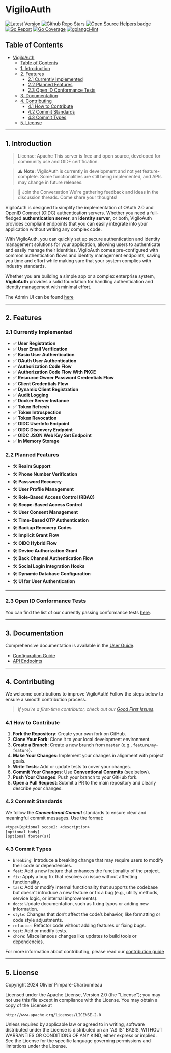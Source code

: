 # VigiloAuth

![Latest Version](https://img.shields.io/github/tag/vigiloauth/vigilo?label=latest%20version)
![Github Repo Stars](https://img.shields.io/github/stars/vigiloauth/vigilo?style=flat)
[![Open Source Helpers badge](https://codetriage.com/vigiloauth/vigilo/badges/users.svg)](https://codetriage.com/vigiloauth/vigilo)
[![Go Report](https://goreportcard.com/badge/github.com/vigiloauth/vigilo)](https://goreportcard.com/report/github.com/vigiloauth/vigilo)
[![Go Coverage](https://github.com/vigiloauth/vigilo/wiki/coverage.svg)](https://raw.githack.com/wiki/vigiloauth/vigilo/coverage.html)
[![golangci-lint](https://github.com/vigiloauth/vigilo/actions/workflows/golangci-lint.yml/badge.svg)](https://github.com/vigiloauth/vigilo/actions/workflows/golangci-lint.yml)

## Table of Contents
- [VigiloAuth](#vigiloauth)
	- [Table of Contents](#table-of-contents)
	- [1. Introduction](#1-introduction)
	- [2. Features](#2-features)
		- [2.1 Currently Implemented](#21-currently-implemented)
		- [2.2 Planned Features](#22-planned-features)
		- [2.3 Open ID Conformance Tests](#23-open-id-conformance-tests)
	- [3. Documentation](#3-documentation)
	- [4. Contributing](#4-contributing)
		- [4.1 How to Contribute](#41-how-to-contribute)
		- [4.2 Commit Standards](#42-commit-standards)
		- [4.3 Commit Types](#43-commit-types)
	- [5. License](#5-license)

---

## 1. Introduction

>License: Apache 
This server is free and open source, developed for community use and OIDF certification.

>⚠️ **Note:** VigiloAuth is currently in development and not yet feature-complete. Some functionalities are still being implemented, and APIs may change in future releases.

>💬 Join the Conversation
We're gathering feedback and ideas in the discussion threads. Come share your thoughts!

VigiloAuth is designed to simplify the implementation of OAuth 2.0 and OpenID Connect (OIDC) authentication servers. Whether you need a full-fledged **authentication server**, an **identity server**, or both, VigiloAuth provides compliant endpoints that you can easily integrate into your application without writing any complex code.

With VigiloAuth, you can quickly set up secure authentication and identity management solutions for your application, allowing users to authenticate and easily manage their identities. VigiloAuth comes pre-configured with common authentication flows and identity management endpoints, saving you time and effort while making sure that your system complies with industry standards.

Whether you are building a simple app or a complex enterprise system, **VigiloAuth** provides a solid foundation for handling authentication and identity management with minimal effort.

The Admin UI can be found [here](https://github.com/vigiloauth/vigilo-ui)

---

## 2. Features

### 2.1 Currently Implemented
- ✅ **User Registration**
- ✅ **User Email Verification**
- ✅ **Basic User Authentication**
- ✅ **OAuth User Authentication**
- ✅ **Authorization Code Flow**
- ✅ **Authorization Code Flow With PKCE**
- ✅ **Resource Owner Password Credentials Flow**
- ✅ **Client Credentials Flow**
- ✅ **Dynamic Client Registration**
- ✅ **Audit Logging**
- ✅ **Docker Server Instance**
- ✅ **Token Refresh**
- ✅ **Token Introspection**
- ✅ **Token Revocation**
- ✅ **OIDC UserInfo Endpoint**
- ✅ **OIDC Discovery Endpoint**
- ✅ **OIDC JSON Web Key Set Endpoint**
- ✅ **In Memory Storage**

### 2.2 Planned Features

- 🛠️ **Realm Support**
- 🛠️ **Phone Number Verification**
- 🛠️ **Password Recovery**
- 🛠️ **User Profile Management**
- 🛠️ **Role-Based Access Control (RBAC)**
- 🛠️ **Scope-Based Access Control**
- 🛠️ **User Consent Management**
- 🛠️ **Time-Based OTP Authentication**
- 🛠️ **Backup Recovery Codes**
- 🛠️ **Implicit Grant Flow**
- 🛠️ **OIDC Hybrid Flow**
- 🛠️ **Device Authorization Grant**
- 🛠️ **Back Channel Authentication Flow**
- 🛠️ **Social Login Integration Hooks**
- 🛠️ **Dynamic Database Configuration**
- 🛠️ **UI for User Authentication**

---

### 2.3 Open ID Conformance Tests

You can find the list of our currently passing conformance tests [here](https://www.certification.openid.net/plan-detail.html?public=true&plan=ZbxeUWhH8Vldh).

---

## 3. Documentation

Comprehensive documentation is available in the [User Guide](./docs/user_guide/README.md).
- [Configuration Guide](./docs/user_guide/configuration/configuration_guide.md)
- [API Endpoints](./docs/user_guide/identity/README.md)

---

## 4. Contributing

We welcome contributions to improve VigiloAuth! Follow the steps below to ensure a smooth contribution process.

>_If you're a first-time contributor, check out our [Good First Issues](https://github.com/vigiloauth/vigilo/issues?q=is%3Aissue%20state%3Aopen%20label%3A%22good%20first%20issue%22)._

### 4.1 How to Contribute

1. **Fork the Repository**: Create your own fork on GitHub.
2. **Clone Your Fork**: Clone it to your local development environment.
3. **Create a Branch**: Create a new branch from `master` (e.g., `feature/my-feature`).
4. **Make Your Changes**: Implement your changes in alignment with project goals.
5. **Write Tests**: Add or update tests to cover your changes.
6. **Commit Your Changes**: Use **Conventional Commits** (see below).
7. **Push Your Changes**: Push your branch to your GitHub fork.
8. **Open a Pull Request**: Submit a PR to the main repository and clearly describe your changes.

### 4.2 Commit Standards

We follow the **_Conventional Commit_** standards to ensure clear and meaningful commit messages. Use the format:
```azure
<type>[optional scope]: <description>
[optional body]
[optional footer(s)]
```

### 4.3 Commit Types

- `breaking`: Introduce a breaking change that may require users to modify their code or dependencies.
- `feat`: Add a new feature that enhances the functionality of the project.
- `fix`: Apply a bug fix that resolves an issue without affecting functionality.
- `task`: Add or modify internal functionality that supports the codebase but doesn't introduce a new feature or fix a bug (e.g., utility methods, service logic, or internal improvements).
- `docs`: Update documentation, such as fixing typos or adding new information.
- `style`: Changes that don’t affect the code’s behavior, like formatting or code style adjustments.
- `refactor`: Refactor code without adding features or fixing bugs.
- `test`: Add or modify tests.
- `chore`: Miscellaneous changes like updates to build tools or dependencies.

For more information about contributing, please read our [contribution guide](./docs/contributing/README.md)

---

## 5. License

Copyright 2024 Olivier Pimparé-Charbonneau

Licensed under the Apache License, Version 2.0 (the "License");
you may not use this file except in compliance with the License.
You may obtain a copy of the License at

    http://www.apache.org/licenses/LICENSE-2.0

Unless required by applicable law or agreed to in writing, software distributed under the License is distributed on an "AS IS" BASIS,
WITHOUT WARRANTIES OR CONDITIONS OF ANY KIND, either express or implied.
See the License for the specific language governing permissions and limitations under the License.
